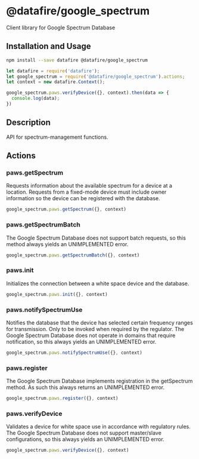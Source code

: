 # @datafire/google_spectrum

Client library for Google Spectrum Database

## Installation and Usage
```bash
npm install --save datafire @datafire/google_spectrum
```

```js
let datafire = require('datafire');
let google_spectrum = require('@datafire/google_spectrum').actions;
let context = new datafire.Context();

google_spectrum.paws.verifyDevice({}, context).then(data => {
  console.log(data);
})
```

## Description
API for spectrum-management functions.

## Actions
### paws.getSpectrum
Requests information about the available spectrum for a device at a location. Requests from a fixed-mode device must include owner information so the device can be registered with the database.


```js
google_spectrum.paws.getSpectrum({}, context)
```


### paws.getSpectrumBatch
The Google Spectrum Database does not support batch requests, so this method always yields an UNIMPLEMENTED error.


```js
google_spectrum.paws.getSpectrumBatch({}, context)
```


### paws.init
Initializes the connection between a white space device and the database.


```js
google_spectrum.paws.init({}, context)
```


### paws.notifySpectrumUse
Notifies the database that the device has selected certain frequency ranges for transmission. Only to be invoked when required by the regulator. The Google Spectrum Database does not operate in domains that require notification, so this always yields an UNIMPLEMENTED error.


```js
google_spectrum.paws.notifySpectrumUse({}, context)
```


### paws.register
The Google Spectrum Database implements registration in the getSpectrum method. As such this always returns an UNIMPLEMENTED error.


```js
google_spectrum.paws.register({}, context)
```


### paws.verifyDevice
Validates a device for white space use in accordance with regulatory rules. The Google Spectrum Database does not support master/slave configurations, so this always yields an UNIMPLEMENTED error.


```js
google_spectrum.paws.verifyDevice({}, context)
```


